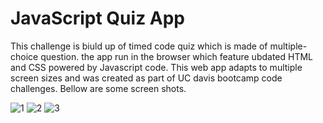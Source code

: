 
# JavaScript Quiz App 
This challenge is biuld up of timed code quiz which is made of multiple-choice question. the app run in the browser which feature ubdated HTML and CSS powered by Javascript code. This web app adapts to multiple screen sizes and was created as part of UC davis bootcamp code challenges.
Bellow are some screen shots.

![1](https://user-images.githubusercontent.com/91281668/139634343-2dcec8e8-43a4-4f03-9603-76866523ffb8.PNG)
![2](https://user-images.githubusercontent.com/91281668/139634352-a08762c0-cc82-4cbe-893e-b1e966014a9b.PNG)
![3](https://user-images.githubusercontent.com/91281668/139634360-60f021e6-1efa-4423-8429-4dfadf70d46c.PNG)
